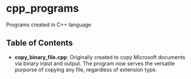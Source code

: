 # cpp_programs
Programs created in C++ language

## Table of Contents
* **copy_binary_file.cpp**: Originally created to copy Microsoft documents via binary input and output. The program now serves the versatile purporse of copying any file, regardless of extension type. 
